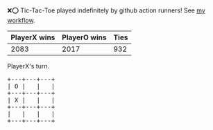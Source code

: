 :x::o: Tic-Tac-Toe played indefinitely by github action runners! See [my workflow](.github/workflows/play.yaml).

|PlayerX wins|PlayerO wins|Ties|
|-|-|-|
|2083|2017|932|

PlayerX's turn.

<pre>
+---+---+---+
| O |   |   |
+---+---+---+
| X |   |   |
+---+---+---+
|   |   |   |
+---+---+---+
</pre>